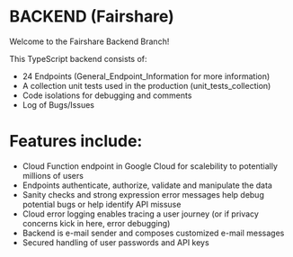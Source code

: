 # BACKEND (Fairshare)
Welcome to the Fairshare Backend Branch!

This TypeScript backend consists of:
- 24 Endpoints (General_Endpoint_Information for more information)
- A collection unit tests used in the production (unit_tests_collection)
- Code isolations for debugging and comments
- Log of Bugs/Issues

# Features include:
- Cloud Function endpoint in Google Cloud for scalebility to potentially millions of users
- Endpoints authenticate, authorize, validate and manipulate the data
- Sanity checks and strong expression error messages help debug potential bugs or help identify API missuse
- Cloud error logging enables tracing a user journey (or if privacy concerns kick in here, error debugging)
- Backend is e-mail sender and composes customized e-mail messages
- Secured handling of user passwords and API keys
